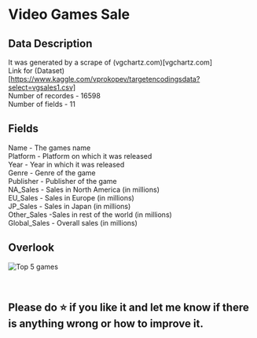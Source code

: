 # Video Games Sale

## Data Description
It was generated by a scrape of (vgchartz.com)[vgchartz.com]<br>
Link for (Dataset)[https://www.kaggle.com/vprokopev/targetencodingsdata?select=vgsales1.csv]<br>
Number of recordes - 16598<br>
Number of fields - 11<br>
## Fields
Name - The games name<br>
Platform - Platform on which it was released<br>
Year - Year in which it was released<br>
Genre - Genre of the game<br>
Publisher - Publisher of the game<br>
NA_Sales - Sales in North America (in millions)<br>
EU_Sales - Sales in Europe (in millions)<br>
JP_Sales - Sales in Japan (in millions)<br>
Other_Sales -Sales in rest of the world (in millions)<br>
Global_Sales - Overall sales (in millions)<br>

## Overlook
![Top 5 games](https://user-images.githubusercontent.com/62810976/89034421-89287680-d356-11ea-8d9b-aa2d92a9a5e8.JPG)

<br>

## Please do ⭐ if you like it and let me know if there is anything wrong or how to improve it.
